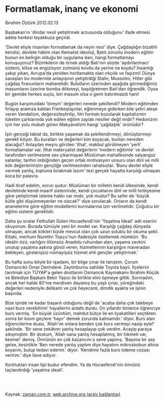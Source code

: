 # Formatlamak, inanç ve ekonomi

*İbrahim Öztürk 2012.02.13*

<td class="columnist-detail">
<p>Başbakan'ın 'dindar nesil yetiştirmek arzusunda olduğunu' ifade etmesi adeta herkesi teyakkuza geçirdi.</p>
<p>
<div id="haberMetinDiv">
<p>'Devlet eliyle insanları formatlamak da neyin nesi' diye. Çağdaşlığın bizatihi kendisi, devlete hâkim olan Kemalist ideoloji, Batılı zorunlu modern eğitim bunun en belirgin olduğu bir uygulama iken, hangi formatlamayı konuşuyoruz? Bizimkilerin de örnek aldığı Batı'nın sözde 'aydınlanmacı' sistemi, kilise ve engizisyon zulmünü kovdu da yerine ne koydu? İnsanlığı yakıp yıkan, Avrupa'da yeniden hortlamakta olan ırkçılık ve faşizmi! Dünya savaşları bu modernite anlayışının yetiştirdiği Stalin, Mussolini, Hitler gibi çağdaş firavunların maharetidir. Bulutların üzerinden aşağıda görmediğimiz masumların üzerine bomba dökmeyi, başöğretmen Batı'dan öğrendik. Oysa bir gemide herkes suçlu, biri masum olsa o gemi batırılmazdı hani!
<p>Bugün karşımızdaki 'bireyin' değerleri nerede şekillendi? Modern eğitimden fırlayıp aramıza katılan Frenkeştaynlar, eğlenmeye giderken bile şehri ateşe veren Vandalizm, değersizleştirilip, fıtri formatı bozularak kapitalizmin tüketim çarklarında yok edilen eğitim zayiatı nesiller değil midir? Hedonizmi için her yolu mubah gören Makyavelizm hangi 'çağdaşlık' ürünüdür?
<p>İşin gerçeği tabiat da, birlikte yaşamak da şekillendirmeyi, dönüştürmeyi gerekli kılıyor. Bu kuralları ve değerleri kim koyacak, bunları nereden alacağız? Anlaşılan meşru görülen 'ithal', makbul görülmeyen 'yerli' formatlamalar var. İthal materyalist değerlerin 'modern eğitimle' ve devlet tarafından verilmesine ses çıkarmayan Müslüman mahallesinde salyangoz satanlar, tarihin imbiğinden geçen ortak motivasyon unsuru olan dinî ve milli kök değerlerimizin gençliğe verilmesinden rahatsızlar. 'Bunu devlet eliyle vermek yanlış, topluma bırakmak lazım' tezi gerçek hayatta karşılığı olmayan koca bir palavra. 
<p>Hadi itiraf edelim, sorun şudur: Müslüman bir milletin kendi ülkesinde, kendi devletinde kendi maarif sisteminde, kendi çocuklarını dinî ve milli terbiyesine göre yetiştirmek isteme hakkı var mıdır, yok mudur? Bu sefer de 'büyük kütle gibi düşünmeyenler ne olacak?' diye sorulacak. Onların da kendi ananelerine göre eğitim modellerini kurmalarına izin verilmelidir. Çoğulcu bir eğitim sistemi gereklidir.
<p>Daha şu sıralar Fethullah Gülen Hocaefendi'nin 'Yaşatma İdeali' adlı eserini okuyorum. Burada tümüyle yeni bir model var. Karşılığı çağdaş dünyada olmayan, ancak kökleri bizde mevcut olan çok uzun soluklu bir okuma şekli. Kitabı, merhum Nurettin Topçu'nun ifadesiyle özetlemek mümkün: 'Bu idealin özü; varlığını ölümsüz Anadolu ruhundan alan, yaşama zevkini unutup yaşatma aşkına gönül veren, hizmetlerinin karşılığını maveradan bekleyen, gösterişsiz-nümayişsiz hizmet ehli gençler yetiştirmek.'
<p>Bu hafta sonu böyle bir işadamı, bir bilge çınar ile tanıştım. Çorum Osmancıklı Ömer Derindere. Zeytinburnu sahilde Toyota bayii. İlçelerini tanıtmak için TÜYAP'a gelen dostlarım Osmancık Kaymakamı İbrahim Küçük ve Belediye Başkanı Bekir Yazıcı ile birlikte elini öpmeye gittik. Sormadım, ancak her halde 80'ine merdiven dayamış bu yaşlı çınar, yüreğindeki değerleri nedeniyle delikanlı ve çok heyecanlı, dimdik ayakta ve işinin başında.
<p>Bize işinde ne kadar başarılı olduğunu değil de 'acaba daha çok talebeye nasıl burs verebilirim' hayallerini anlattı durdu. On yıllardır binlerce öğrenciye burs vermiş. 'En büyük üzüntüm, mahdut bütçe ile en liyakatlileri seçtikten sonra bir kısım geçlere 'hayır' demek zorunda kalmamdır.' diyor. Burs alan öğrencilerine duası, 'Allah'ım onlara benden çok burs vermeyi nasip eyle!' şeklinde. 'Bir sene zekâtımı yanlış hesaplayıp çok verdim. Acayip paraya sıkışmıştım. Bir dostum, 'Allah sana yanlış hesaplatmış, bir hikmeti var, kesme!' demiş. Ömrünün en çok kazancını o sene yapmış. 'Başıma bir şey gelse, kesinlikle 'Ben nerede yanlış yaptım diye hayatımı mikroskobun altına koyarım, bulup tedavi ederim.' diyor. 'Kendime fazla burs ödeme cezası veririm.' diye ilave ediyor. 
<p>Korktukları insan tipi budur efendim. Ya da Hocaefendi'nin ömrünü taçlandırdığı 'yaşatma ideali'. </p></p></p></p></p></p></p></p></div>
</p>


<p><br>
		 </br></p></td>

Kaynak: [zaman.com.tr](http://zaman.com.tr/yazar.do?yazino=1244273), [web.archive.org (arşiv bağlantısı)](http://web.archive.org/web/20120311231343/http://zaman.com.tr:80/yazar.do?yazino=1244273)
